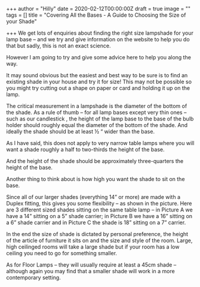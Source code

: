 +++
author = "Hilly"
date = 2020-02-12T00:00:00Z
draft = true
image = ""
tags = []
title = "Covering All the Bases - A Guide to Choosing the Size of your Shade"

+++
We get lots of enquiries about finding the right size lampshade for your lamp base – and we try and give information on the website to help you do that but sadly, this is not an exact science.

However I am going to try and give some advice here to help you along the way.

It may sound obvious but the easiest and best way to be sure is to find an existing shade in your house and try it for size! This may not be possible so you might try cutting out a shape on paper or card and holding it up on the lamp.

The critical measurement in a lampshade is the diameter of the bottom of the shade. As a rule of thumb – for all lamp bases except very thin ones – such as our candlestick , the height of the lamp base to the base of the bulb holder should roughly equal the diameter of the bottom of the shade. And ideally the shade should be at least ½ “ wider than the base.

As I have said, this does not apply to very narrow table lamps where you will want a shade roughly a half to two-thirds the height of the base.

And the height of the shade should be approximately three-quarters the height of the base.

Another thing to think about is how high you want the shade to sit on the base.

Since all of our larger shades (everything 14” or more) are made with a Duplex fitting, this gives you some flexibility – as shown in the picture. Here are 3 different sized shades sitting on the same table lamp – in Picture A we have a 14” sitting on a 5” shade carrier; in Picture B we have a 16” sitting on a 6” shade carrier and in Picture C the shade is 18” sitting on a 7” carrier.

In the end the size of shade is dictated by personal preference, the height of the article of furniture it sits on and the size and style of the room. Large, high ceilinged rooms will take a large shade but if your room has a low ceiling you need to go for something smaller.

As for Floor Lamps – they will usually require at least a 45cm shade – although again you may find that a smaller shade will work in a more contemporary setting.